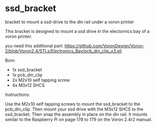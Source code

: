 # ssd_bracket
bracket to mount a ssd-drive to the din rail under a voron printer

This bracket is designed to mount a ssd drive in the electornics bay of a voron printer. 

you need this additional part: https://github.com/VoronDesign/Voron-2/blob/Voron2.4/STLs/Electronics_Bay/pcb_din_clip_x3.stl


Bom:

- 1x ssd_bracket
- 1x pcb_din_clip
- 2x M2x10 self tapping screw
- 4x M3x12 SHCS

Instructions:

Use the M2x10 self tapping screws to mount the ssd_bracket to the pcb_din_clip. Then mount your ssd drive with the M3x12 SHCS to the ssd_bracket. Then snap the assembly in place on the din rail. It mounts similar to the Raspberry Pi on page 178 to 179 on the Voron 2.4r2 manual. 


